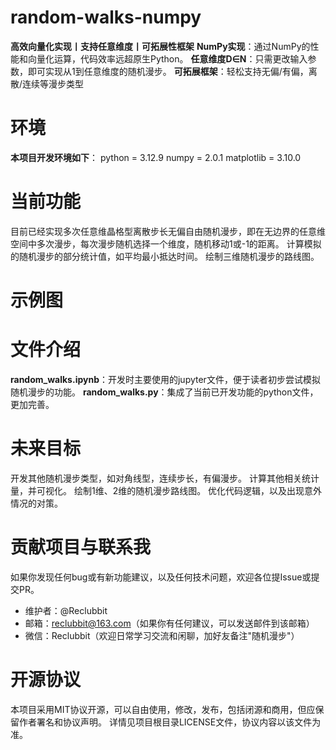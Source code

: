 # random-walks-numpy
**高效向量化实现丨支持任意维度丨可拓展性框架**
**NumPy实现**：通过NumPy的性能和向量化运算，代码效率远超原生Python。
**任意维度D∈N**：只需更改输入参数，即可实现从1到任意维度的随机漫步。
**可拓展框架**：轻松支持无偏/有偏，离散/连续等漫步类型

# 环境
**本项目开发环境如下**：
    python = 3.12.9
    numpy = 2.0.1
    matplotlib = 3.10.0

# 当前功能
目前已经实现多次任意维晶格型离散步长无偏自由随机漫步，即在无边界的任意维空间中多次漫步，每次漫步随机选择一个维度，随机移动1或-1的距离。
计算模拟的随机漫步的部分统计值，如平均最小抵达时间。
绘制三维随机漫步的路线图。

# 示例图


# 文件介绍
**random_walks.ipynb**：开发时主要使用的jupyter文件，便于读者初步尝试模拟随机漫步的功能。
**random_walks.py**：集成了当前已开发功能的python文件，更加完善。

# 未来目标
开发其他随机漫步类型，如对角线型，连续步长，有偏漫步。
计算其他相关统计量，并可视化。
绘制1维、2维的随机漫步路线图。
优化代码逻辑，以及出现意外情况的对策。

# 贡献项目与联系我
如果你发现任何bug或有新功能建议，以及任何技术问题，欢迎各位提Issue或提交PR。

- 维护者：@Reclubbit
- 邮箱：reclubbit@163.com（如果你有任何建议，可以发送邮件到该邮箱）
- 微信：Reclubbit（欢迎日常学习交流和闲聊，加好友备注"随机漫步"）

# 开源协议
本项目采用MIT协议开源，可以自由使用，修改，发布，包括闭源和商用，但应保留作者署名和协议声明。
详情见项目根目录LICENSE文件，协议内容以该文件为准。
